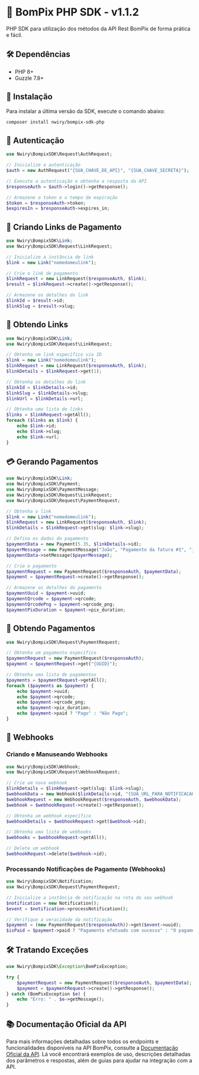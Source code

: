 # 🧰 BomPix PHP SDK - v1.1.2

PHP SDK para utilização dos métodos da API Rest BomPix de forma prática e fácil.

## 🛠 Dependências

- PHP 8+
- Guzzle 7.8+

## 🚀 Instalação

Para instalar a última versão da SDK, execute o comando abaixo:
```sh
composer install nwiry/bompix-sdk-php
```

## 🔑 Autenticação
```php
use Nwiry\BompixSDK\Request\AuthRequest;

// Inicialize a autenticação
$auth = new AuthRequest("{SUA_CHAVE_DE_API}", "{SUA_CHAVE_SECRETA}");

// Execute a autenticação e obtenha a resposta da API
$responseAuth = $auth->login()->getResponse();

// Armazene o token e o tempo de expiração
$token = $responseAuth->token;
$expiresIn = $responseAuth->expires_in;
```

## 🔗 Criando Links de Pagamento
```php
use Nwiry\BompixSDK\Link;
use Nwiry\BompixSDK\Request\LinkRequest;

// Inicialize a instância de link
$link = new Link("nomedomeulink");

// Crie o link de pagamento
$linkRequest = new LinkRequest($responseAuth, $link);
$result = $linkRequest->create()->getResponse();

// Armazene os detalhes do link
$linkId = $result->id;
$linkSlug = $result->slug;
```

## 📜 Obtendo Links
```php
use Nwiry\BompixSDK\Link;
use Nwiry\BompixSDK\Request\LinkRequest;

// Obtenha um link específico via ID
$link = new Link("nomedomeulink");
$linkRequest = new LinkRequest($responseAuth, $link);
$linkDetails = $linkRequest->get(1);

// Obtenha os detalhes do link
$linkId = $linkDetails->id;
$linkSlug = $linkDetails->slug;
$linkUrl = $linkDetails->url;

// Obtenha uma lista de links
$links = $linkRequest->getAll();
foreach ($links as $link) {
    echo $link->id;
    echo $link->slug;
    echo $link->url;
}
```

## 💳 Gerando Pagamentos
```php
use Nwiry\BompixSDK\Link;
use Nwiry\BompixSDK\Payment;
use Nwiry\BompixSDK\PaymentMessage;
use Nwiry\BompixSDK\Request\LinkRequest;
use Nwiry\BompixSDK\Request\PaymentRequest;

// Obtenha o link
$link = new Link("nomedomeulink");
$linkRequest = new LinkRequest($responseAuth, $link);
$linkDetails = $linkRequest->get(slug: $link->slug);

// Defina os dados do pagamento
$paymentData = new Payment(5.35, $linkDetails->id);
$payerMessage = new PaymentMessage("João", "Pagamento da fatura #1", "joao@example.com");
$paymentData->setMessage($payerMessage);

// Crie o pagamento
$paymentRequest = new PaymentRequest($responseAuth, $paymentData);
$payment = $paymentRequest->create()->getResponse();

// Armazene os detalhes do pagamento
$paymentUuid = $payment->uuid;
$paymentQrcode = $payment->qrcode;
$paymentQrcodePng = $payment->qrcode_png;
$paymentPixDuration = $payment->pix_duration;
```

## 📄 Obtendo Pagamentos
```php
use Nwiry\BompixSDK\Request\PaymentRequest;

// Obtenha um pagamento específico
$paymentRequest = new PaymentRequest($responseAuth);
$payment = $paymentRequest->get("{UUID}");

// Obtenha uma lista de pagamentos
$payments = $paymentRequest->getAll();
foreach ($payments as $payment) {
    echo $payment->uuid;
    echo $payment->qrcode;
    echo $payment->qrcode_png;
    echo $payment->pix_duration;
    echo $payment->paid ? "Pago" : "Não Pago";
}
```

## 🔔 Webhooks

### Criando e Manuseando Webhooks
```php
use Nwiry\BompixSDK\Webhook;
use Nwiry\BompixSDK\Request\WebhookRequest;

// Crie um novo webhook
$linkDetails = $linkRequest->get(slug: $link->slug);
$webhookData = new Webhook($linkDetails->id, "{SUA_URL_PARA_NOTIFICACAO}");
$webhookRequest = new WebhookRequest($responseAuth, $webhookData);
$webhook = $webhookRequest->create()->getResponse();

// Obtenha um webhook específico
$webhookDetails = $webhookRequest->get($webhook->id);

// Obtenha uma lista de webhooks
$webhooks = $webhookRequest->getAll();

// Delete um webhook
$webhookRequest->delete($webhook->id);
```

### Processando Notificações de Pagamento (Webhooks)
```php
use Nwiry\BompixSDK\Notification;
use Nwiry\BompixSDK\Request\PaymentRequest;

// Inicialize a instância de notificação na rota do seu webhook
$notification = new Notification();
$event = $notification->processNotification();

// Verifique a veracidade da notificação
$payment = (new PaymentRequest($responseAuth))->get($event->uuid);
$isPaid = $payment->paid ? "Pagamento efetuado com sucesso" : "O pagamento ainda não foi efetuado";
```

## 🛠 Tratando Exceções
```php
use Nwiry\BompixSDK\Exception\BomPixException;

try {
    $paymentRequest = new PaymentRequest($responseAuth, $paymentData);
    $payment = $paymentRequest->create()->getResponse();
} catch (BomPixException $e) {
    echo "Erro: " . $e->getMessage();
}
```

## 📚 Documentação Oficial da API

Para mais informações detalhadas sobre todos os endpoints e funcionalidades disponíveis na API BomPix, consulte a [Documentação Oficial da API](https://www.postman.com/angeloghiotto/workspace/bompix/collection/1972712-e8f7332a-c58f-49b0-9270-a820307775e5?action=share&creator=1972712&active-environment=1972712-4274a100-9718-4e99-9c72-37e458e0716f). Lá você encontrará exemplos de uso, descrições detalhadas dos parâmetros e respostas, além de guias para ajudar na integração com a API.